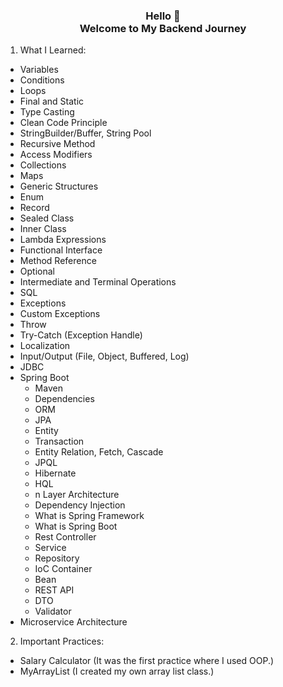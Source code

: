 ### <center> Hello 👋 <center> Welcome to My Backend Journey

1. What I Learned:
- Variables
- Conditions
- Loops
- Final and Static
- Type Casting
- Clean Code Principle
- StringBuilder/Buffer, String Pool
- Recursive Method
- Access Modifiers
- Collections
- Maps
- Generic Structures
- Enum
- Record
- Sealed Class
- Inner Class
- Lambda Expressions
- Functional Interface
- Method Reference
- Optional<T>
- Intermediate and Terminal Operations
- SQL
- Exceptions
- Custom Exceptions
- Throw
- Try-Catch (Exception Handle)
- Localization
- Input/Output (File, Object, Buffered, Log)
- JDBC
- Spring Boot
  - Maven
  - Dependencies
  - ORM
  - JPA
  - Entity
  - Transaction
  - Entity Relation, Fetch, Cascade
  - JPQL
  - Hibernate
  - HQL
  - n Layer Architecture
  - Dependency Injection
  - What is Spring Framework
  - What is Spring Boot
  - Rest Controller
  - Service
  - Repository
  - IoC Container
  - Bean
  - REST API
  - DTO
  - Validator
- Microservice Architecture

2. Important Practices:
- Salary Calculator (It was the first practice where I used OOP.)
- MyArrayList (I created my own array list class.)
